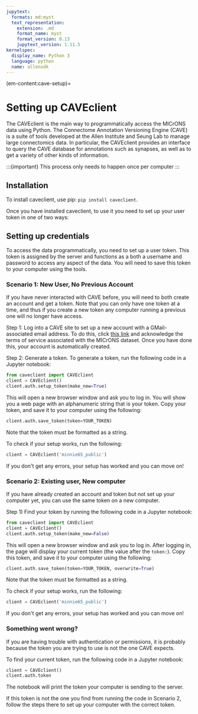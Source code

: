 ```yaml
---
jupytext:
  formats: md:myst
  text_representation:
    extension: .md
    format_name: myst
    format_version: 0.13
    jupytext_version: 1.11.5
kernelspec:
  display_name: Python 3
  language: python
  name: allensdk
---
```


(em-content:cave-setup)=
# Setting up CAVEclient

The CAVEclient is the main way to programmatically access the MICrONS data using Python.
The Connectome Annotation Versioning Engine (CAVE) is a suite of tools developed at the Allen Institute and Seung Lab to manage large connectomics data.
In particular, the CAVEclient provides an interface to query the CAVE database for annotations such as synapses, as well as to get a variety of other kinds of information.

:::{important}
This process only needs to happen once per computer
:::

## Installation

To install caveclient, use pip: `pip install caveclient`.

Once you have installed caveclient, to use it you need to set up your user token in one of two ways:

## Setting up credentials 

To access the data programmatically, you need to set up a user token.
This token is assigned by the server and functions as a both a username and password to access any aspect of the data.
You will need to save this token to your computer using the tools.

### Scenario 1: New User, No Previous Account
If you have never interacted with CAVE before, you will need to both create an account and get a token.
Note that you can only have one token at a time, and thus if you create a new token any computer running a previous one will no longer have access.

Step 1: Log into a CAVE site to set up a new account with a GMail-associated email address. To do this, click [this link](https://minnie.microns-daf.com/materialize/views/datastack/minnie65_public) and acknowledge the terms of service associated with the MICrONS dataset. Once you have done this, your account is automatically created.

Step 2: Generate a token.
To generate a token, run the following code in a Jupyter notebook:
```python
from caveclient import CAVEclient
client = CAVEclient()
client.auth.setup_token(make_new=True)
```

This will open a new browser window and ask you to log in.
You will show you a web page with an alphanumeric string that is your token.
Copy your token, and save it to your computer using the following:
```python
client.auth.save_token(token=YOUR_TOKEN)
```
Note that the token must be formatted as a string.

To check if your setup works, run the following:
```python
client = CAVEclient('minnie65_public')
```

If you don't get any errors, your setup has worked and you can move on!

### Scenario 2: Existing user, New computer

If you have already created an account and token but not set up your computer yet, you can use the same token on a new computer.

Step 1) Find your token by running the following code in a Jupyter notebook:
```python
from caveclient import CAVEclient
client = CAVEclient()
client.auth.setup_token(make_new=False)
``` 

This will open a new browser window and ask you to log in.
After logging in, the page will display your current token (the value after the `token:`).
Copy this token, and save it to your computer using the following:

```python
client.auth.save_token(token=YOUR_TOKEN, overwrite=True)
```
Note that the token must be formatted as a string.

To check if your setup works, run the following:

```python
client = CAVEclient('minnie65_public')
```

If you don't get any errors, your setup has worked and you can move on!

### Something went wrong?

If you are having trouble with authentication or permissions, it is probably because the token you are trying to use is not the one CAVE expects.

To find your current token, run the following code in a Jupyter notebook:
```python
client = CAVEclient()
client.auth.token
```

The notebook will print the token your computer is sending to the server.

If this token is not the one you find from running the code in Scenario 2, follow the steps there to set up your computer with the correct token.
